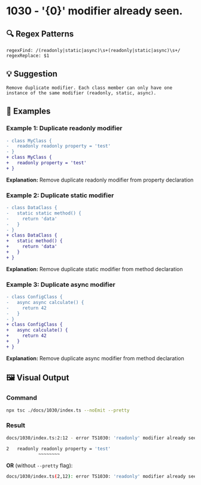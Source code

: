 # 1030 - '{0}' modifier already seen.

## 🔍 Regex Patterns
```regex
regexFind: /(readonly|static|async)\s+(readonly|static|async)\s+/
regexReplace: $1 
```

## 💡 Suggestion
```text
Remove duplicate modifier. Each class member can only have one instance of the same modifier (readonly, static, async).
```

## 📝 Examples

### Example 1: Duplicate readonly modifier
```diff
- class MyClass {
-   readonly readonly property = 'test'
- }
+ class MyClass {
+   readonly property = 'test'
+ }
```

**Explanation:** Remove duplicate readonly modifier from property declaration

### Example 2: Duplicate static modifier
```diff
- class DataClass {
-   static static method() {
-     return 'data'
-   }
- }
+ class DataClass {
+   static method() {
+     return 'data'
+   }
+ }
```

**Explanation:** Remove duplicate static modifier from method declaration

### Example 3: Duplicate async modifier
```diff
- class ConfigClass {
-   async async calculate() {
-     return 42
-   }
- }
+ class ConfigClass {
+   async calculate() {
+     return 42
+   }
+ }
```

**Explanation:** Remove duplicate async modifier from method declaration

## 🖼️ Visual Output
### Command
```bash
npx tsc ./docs/1030/index.ts --noEmit --pretty
```

### Result
```bash
docs/1030/index.ts:2:12 - error TS1030: 'readonly' modifier already seen.

2   readonly readonly property = 'test'
            ~~~~~~~~
```

**OR** (without `--pretty` flag):

```bash
docs/1030/index.ts(2,12): error TS1030: 'readonly' modifier already seen.
```
